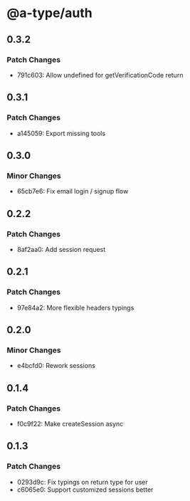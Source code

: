 # @a-type/auth

## 0.3.2

### Patch Changes

- 791c603: Allow undefined for getVerificationCode return

## 0.3.1

### Patch Changes

- a145059: Export missing tools

## 0.3.0

### Minor Changes

- 65cb7e6: Fix email login / signup flow

## 0.2.2

### Patch Changes

- 8af2aa0: Add session request

## 0.2.1

### Patch Changes

- 97e84a2: More flexible headers typings

## 0.2.0

### Minor Changes

- e4bcfd0: Rework sessions

## 0.1.4

### Patch Changes

- f0c9f22: Make createSession async

## 0.1.3

### Patch Changes

- 0293d9c: Fix typings on return type for user
- c6065e0: Support customized sessions better
